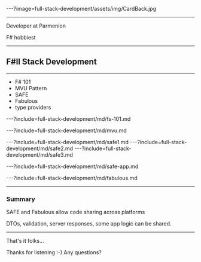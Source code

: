 ---?image=full-stack-development/assets/img/CardBack.jpg

---

Developer at Parmenion

F# hobbiest

---

## F#ll Stack Development ##

---

- F# 101
- MVU Pattern
- SAFE
- Fabulous
- type providers

---?include=full-stack-development/md/fs-101.md

---?include=full-stack-development/md/mvu.md

---?include=full-stack-development/md/safe1.md
---?include=full-stack-development/md/safe2.md
---?include=full-stack-development/md/safe3.md

---?include=full-stack-development/md/safe-app.md

---?include=full-stack-development/md/fabulous.md

---

### Summary

SAFE and Fabulous allow code sharing across platforms

DTOs, validation, server responses, some app logic can be shared.

---

That's it folks...

Thanks for listening :-) Any questions?

